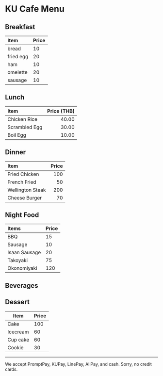 # KU Cafe Menu


## Breakfast


| Item                     | Price    |
|:-------------------------|----------|
| bread                    | 10       |
| fried egg                | 20       |
| ham                      | 10       |
| omelette                 | 20       |
| sausage                  | 10       |

## Lunch
| Item          | Price (THB) |
|:--------------|------------:|
| Chicken Rice  |       40.00 |
| Scrambled Egg |       30.00 |
| Boil Egg      |       10.00 |


## Dinner
| Item | Price |
|:-----|------:|
| Fried Chicken | 100 |
| French Fried | 50 |
| Wellington Steak | 200 |
| Cheese Burger | 70 |

## Night Food
| Items                | Price |
|:------------------|----------|
| BBQ               | 15       |
| Sausage           | 10       |
| Isaan Sausage     | 20       |
| Takoyaki          | 75       |
| Okonomiyaki       | 120      |


## Beverages


## Dessert
| Item | Price |
|------|-------|
| Cake | 100 |
| Icecream| 60 |
| Cup cake | 60 |
| Cookie | 30 |
---

We accept PromptPay, KUPay, LinePay, AliPay, and cash. Sorry, no credit cards.
